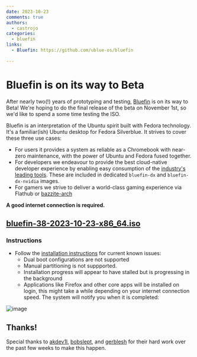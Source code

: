 ```yaml
---
date: 2023-10-23
comments: true
authors: 
  - castrojo
categories:
  - bluefin
links:
  - Bluefin: https://github.com/ublue-os/bluefin
  
---
```


# Bluefin is on its way to Beta

After nearly two(!) years of prototyping and testing, [Bluefin](/images/bluefin) is on its way to Beta! We're hoping to do the final release of the beta on November 1st, so we'd like to spend a some time testing the ISO. 

Bluefin is an interpretation of the Ubuntu spirit built with Fedora technology. It's a familiar(ish) Ubuntu desktop for Fedora Silverblue. It strives to cover these three use cases:

- For users it provides a system as reliable as a Chromebook with near-zero maintenance, with the power of Ubuntu and Fedora fused together.
- For developers we endeavour to provide the best cloud-native developer experience by enabling easy consumption of the [industry's leading tools](https://landscape.cncf.io/card-mode?sort=stars). These are included in dedicated `bluefin-dx` and `bluefin-dx-nvidia` images.
- For gamers we strive to deliver a world-class gaming experience via Flathub or [bazzite-arch](https://github.com/ublue-os/bazzite-arch)
 
**A good internet connection is required.**

## [bluefin-38-2023-10-23-x86_64.iso](https://ublue.download/bluefin-38-2023-10-23-x86_64-rc.iso)

### Instructions

- Follow the [installation instructions](/installation/) for current known issues:
  - Dual boot configurations are not supported
  - Manual partitioning is not suppported.
  - Installation progress will appear to have stalled but is progressing in the background 
  - Applications like Firefox and other core apps will be installed on login, this might take a while depending on your internet connection speed. The system will notify you when it is completed:

![image](https://github.com/ublue-os/bluefin/assets/1264109/6611b898-e8f0-46b0-ab0e-ddf8b5709c42)

## Thanks!

Special thanks to [akdev1l](https://github.com/akdev1l/), [bobslept](https://github.com/bobslept), and [gerblesh](https://github.com/gerblesh) for their hard work over the past few weeks to make this happen. 
